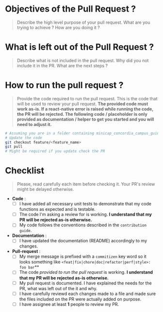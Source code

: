# Objectives of the Pull Request ? 
> Describe the high level purpose of your pull request. What are you trying to achieve ? How are you doing it ?

# What is left out of the Pull Request ? 
> Describe what is not included in the pull request. Why did you not include it in the PR. What are the next steps ?

# How to run the pull request ?
> Provide the code required to run the pull request. This is the code that will be used to review your pull request. **The provided code must work as-is. If a react-native error is raised while running the code, the PR will be rejected. The following code / placeholder is only provided as documentation / helper to get you started and you will need to adjust it.**

```bash
# Assuming you are in a folder containing minicap_concordia_campus_guide_app/application folder.
# Update the code
git checkout feature/<feature_name>
git pull
# Might be required if you update check the PR

```

# Checklist
> Please, read carefully each item before checking it. Your PR's review might be delayed otherwise.

* **Code** :
  * [ ] I have added all necessary unit tests to demonstrate that my code functions as expected and is testable.
  * [ ] The code I'm asking a review for is working. **I understand that my PR will be rejected as-is otherwise.**
  * [ ] My code follows the conventions described in the `contribution guide`.
 
* **Documentation** : 
  * [ ]  I have updated the documentation (README) accordingly to my changes.
 
* **Pull-request** : 
  * [ ]  My merge message is prefixed with a `commitizen` key word so it looks something like `<feat|fix|chore|doc|refactor|perf|style>: foo bar`**
  * [ ]  The code *provided to run the pull request* is working. **I understand that my PR will be rejected as-is otherwise.**
  * [ ]  My pull request is documented. I have explained the needs for the PR, what was left out of the it and why.
  * [ ]  I have carefully reviewd each changes made to a file and made sure the files included on the PR were actually added on purpose.
  * [ ]  I have assignee at least **1** people to review my PR.